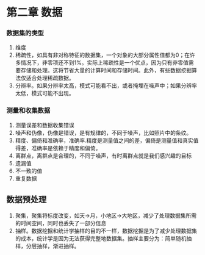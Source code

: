 # 第二章 数据
### 数据集的类型
1. 维度
2. 稀疏性，如具有非对称特征的数据集，一个对象的大部分属性值都为0；在许多情况下，非零项还不到1%。实际上稀疏性是一个优点，因为只有非零值需要存储和处理。这将节省大量的计算时间和存储时间。此外，有些数据挖掘算法仅适合处理稀疏数据。
3. 分辨率。如果分辨率太高，模式可能看不出，或者掩埋在噪声中；如果分辨率太低，模式可能不出现。
### 测量和收集数据
1. 测量误差和数据收集错误
2. 噪声和伪像，伪像是错误，是有规律的，不同于噪声，比如照片中的条纹。
3. 精度、偏倚和准确率，准确率.精度是测量值之间的差，偏倚是测量值和真实值得差，准确率是依赖于精度和偏倚。
4. 离群点，离群点是合理的，不同于噪声，有时离群点就是我们感兴趣的目标
5. 遗漏值
6. 不一致的值
7. 重复数据
## 数据预处理
1. 聚集，聚集将标度改变，如天->月，小地区->大地区，减少了处理数据集所需的时间空间，同时也丢失了一部分信息
2. 抽样。数据挖掘和统计学抽样的目的不一样，数据挖掘是为了减少处理数据集的成本，统计学是因为无法获得完整地数据集。抽样主要分为：简单随机抽样，分层抽样，渐进抽样。
